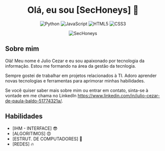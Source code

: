 <h1 align="center">Olá, eu sou [SecHoneys] 👋</h1>

<p align="center">
  <img src="https://img.shields.io/badge/-Python-3776AB?logo=python&logoColor=white&style=flat-square" alt="Python">
  <img src="https://img.shields.io/badge/-JavaScript-F7DF1E?logo=javascript&logoColor=black&style=flat-square" alt="JavaScript">
  <img src="https://img.shields.io/badge/-HTML5-E34F26?logo=html5&logoColor=white&style=flat-square" alt="HTML5">
  <img src="https://img.shields.io/badge/-CSS3-1572B6?logo=css3&logoColor=white&style=flat-square" alt="CSS3">
</p>

<p align="center">
  <img src="https://github-readme-stats.vercel.app/api?username=SecHoneys&show_icons=true&theme=tokyonight" alt="SecHoneys">
</p>

## Sobre mim

Olá! Meu nome é Julio Cezar  e eu sou apaixonado por tecnologia da informação. Estou me formando na área da gestão da tecnlogia.

Sempre gostei de trabalhar em projetos relacionados à TI. Adoro aprender novas tecnologias e ferramentas para aprimorar minhas habilidades.


Se você quiser saber mais sobre mim ou entrar em contato, sinta-se à  vontade em me chama no LinkedIn https://www.linkedin.com/in/julio-cezar-de-paula-baldo-51774321a/.

## Habilidades

- [IHM - INTERFACE] 😎
- [ALGORITIMOS] 😍
- [ESTRUT. DE COMPUTADORES] 🚀
- [REDES] 🔥
